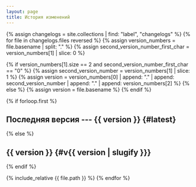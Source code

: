 ```yaml
---
layout: page
title: История изменений
---
```


{% assign changelogs = site.collections | find: "label", "changelogs" %}
{% for file in changelogs.files reversed %}
  {% assign version_numbers                  = file.basename | split: "." %}
  {% assign second_version_number_first_char = version_numbers[1] | slice: 0 %}

  {% if version_numbers[1].size == 2 and second_version_number_first_char == "0" %}
    {% assign second_version_number = version_numbers[1] | slice: 1 %}
    {% assign version               = version_numbers[0] | append: "." | append: second_version_number | append: "." | append: version_numbers[2] %}
  {% else %}
    {% assign version = file.basename %}
  {% endif %}

  {% if forloop.first %}
## Последняя версия --- {{ version }} {#latest}
  {% else %}
## {{ version }} {#v{{ version | slugify }}}
  {% endif %}

{% include_relative {{ file.path }} %}
{% endfor %}
